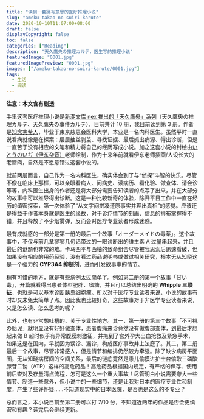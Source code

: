 ```yaml
---
title: "读到一套挺有意思的医疗推理小说"
slug: "ameku takao no suiri karute"
date: 2020-10-10T11:07:00+08:00
draft: false
displayCopyright: false
toc: false
categories: ["Reading"]
description: "天久鷹央の推理カルテ，医生写的推理小说"
featuredImage: "0001.jpg"
featuredImagePreview: "0001.jpg"
images: ["/ameku-takao-no-suiri-karute/0001.jpg"]
tags:
  - 生活
  - 阅读
---
```


**注意：本文含有剧透**

手里这套医疗推理小说是[新潮文库 nex 推出的「天久鷹央」系列](https://www.shinchobunko-nex.jp/special/180027.html)（天久鷹央の推理カルテ、天久鷹央の事件カルテ），目前共计 10 册，我目前读到第 3 册。作者是[知念実希人](https://www.wikiwand.com/ja/知念実希人)，毕业于東京慈恵会医科大学，本业是一名内科医生。虽然平时一直说看病就像是在探案：层层抽丝剥茧、寻找证据、最后抓出病源、得出诊断，但是一直苦于没有相应的文笔和精力将自己的经历写成小说。加之这套小说的封绘由[いとうのいぢ（伊东杂音）](https://www.wikiwand.com/ja/いとうのいぢ)老师绘制，作为十来年前就看伊东老师插画/人设长大的老腊肉，自然是不愿意错过这套小说的。

就前两册而言，自己作为一名内科医生，确实体会到了与“侦探”斗智的快乐。尽管不像在临床上那样，可以亲眼看病人、问病史、读病历、看化验、做查体、请会诊等等，内科医生出身的作者还是将大部分需要告知读者的点写了出来，并在大部分的故事中可以推导得出诊断。这是一种比较新奇的体验，除开平日工作中一直在经历的缜密探索，第一次体验了“从文字间拼凑还原事实并理出真相”的感觉。应该还是得益于作者本身就是医生的缘故，对于诊疗情节的刻画、信息的排布掌握得不错，并且释放了不少烟雾弹，反而会对医疗专业读者形成迷惑。

最有成就感的一部分是第一册的最后一个故事「オーダーメイドの毒薬」。这个故事中，不仅与前几章寥寥几句话带过的一眼诊断出的维生素 A 过量串起来，并且最后的谜题也非常的难。卡马西平与西柚的致命组合尽管被我思索后迅速看破，但如果没有相应的用药经验，没有看过药品说明书或做过相关研究，根本无从知晓这是一个强力的 **CYP3A4 抑制剂**，进而引发故事中的情节。

稍有可惜的地方，就是有些病例太过简单了。例如第二册的第一个故事「甘い毒」，开篇就看得出患者体型肥胖、嗜糖，并且可以总结出明确的 **Whipple 三联征**，也就是可以基本诊断胰岛细胞瘤。所以对于医疗专业读者来说，小说的故事有时却又未免太简单了点。因此我也比较好奇，这些故事对于非医学专业读者来说，又是怎么读、怎么思考的呢？

此外，也有非常想吐槽的、关于专业性地方。其一，第一册的第三个故事「不可視の胎児」就明显没有好好做查体，患者腹痛来诊竟然没有做腹部查体，到最后才想起来做 B 超时似乎有异常腹膜刺激征，并拖到了宫外孕大出血抢救及紧急手术，如果这是在国内，早就因为误诊、漏诊，构成医疗事故并上法庭了。其二，第二册最后一个故事，尽管非常感人，但是情节和编排仍然较为牵强。除了缺少病房平面图，无从知晓病房间的空间关系，最后的谜底竟然是患儿偷摸进护士台偷取三磷酸腺苷二钠（ATP）这样的高危药品！高危药品根据国内规定，有严格的保存、使用前后查对及存量清点流程，怎可是这么一个重大事故！尽管明白小说需要夸大一些情节、制造一些意外，但小说中的一些细节，还是让我对日本的医疗专业性和制度，产生了些许怀疑……不知道现实中的日本医院，是否也是这么的不专业？

总而言之，本小说目前至第二册可以打 7/10 分，不知道近两年的作品是否会更缜密和有趣？读完后会继续更新。
